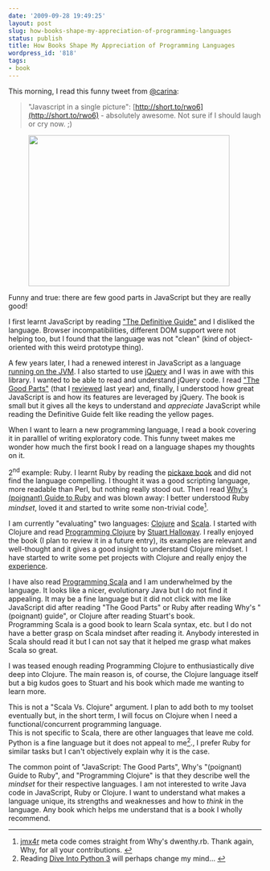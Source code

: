 ```yaml
---
date: '2009-09-28 19:49:25'
layout: post
slug: how-books-shape-my-appreciation-of-programming-languages
status: publish
title: How Books Shape My Appreciation of Programming Languages
wordpress_id: '818'
tags:
- book
---
```


This morning, I read this funny tweet from [@carina][carina]:

> "Javascript in a single picture": [http://short.to/rwo6](http://short.to/rwo6) - absolutely awesome. Not sure if I should laugh or cry now. ;)

<figure>
<img src="{{ site.s3.url }}/images/2009-09-28-book.jpg" width="400" height="300" />
</figure>

Funny and true: there are few good parts in JavaScript but they are really good!

I first learnt JavaScript by reading ["The Definitive Guide"][js-definitive] and I disliked the language. Browser incompatibilities, different DOM support were not helping too, but I found that the language was not "clean" (kind of object-oriented with this weird prototype thing).

A few years later, I had a renewed interest in JavaScript as a language [running on the JVM][js-jvm]. I also started to use [jQuery][jquery] and I was in awe with this library.
I wanted to be able to read and understand jQuery code. I read ["The Good Parts"][js-good-parts] (that I [reviewed][js-good-parts-review] last year) and, finally, I understood how great JavaScript is and how its features are leveraged by jQuery. The book is small but it gives all the keys to understand and _appreciate_ JavaScript while reading the Definitive Guide felt like reading the yellow pages.

When I want to learn a new programming language, I read a book covering it in paralllel of writing exploratory code. This funny tweet makes me wonder how much the first book I read on a language shapes my thoughts on it.

2<sup>nd</sup> example: Ruby. I learnt Ruby by reading the [pickaxe book][pickaxe] and did not find the language compelling. I thought it was a good scripting language, more readable than Perl, but nothing really stood out. Then I read [Why's (poignant) Guide to Ruby][poignant] and was blown away: I better understood Ruby _mindset_, loved it and started to write some non-trivial code<a id="fnr1-2009-09-28" href="#fn1-2009-09-28"><sup>1</sup></a>.

I am currently "evaluating" two languages: [Clojure][clojure] and [Scala][scala].
I started with Clojure and read [Programming Clojure][programming-clojure] by [Stuart Halloway][stuart]. I really enjoyed the book (I plan to review it in a future entry), its examples are relevant and well-thought and it gives a good insight to understand Clojure mindset. I have started to write some pet projects with Clojure and really enjoy the [experience][readlature].

I have also read [Programming Scala][programming-scala] and I am underwhelmed by the language. It looks like a nicer, evolutionary Java but I do not find it appealing. It may be a fine language but it did not click with me like JavaScript did after reading "The Good Parts" or Ruby after reading Why's "(poignant) guide", or Clojure after reading Stuart's book.  
Programming Scala is a good book to learn Scala syntax, etc. but I do not have a better grasp on Scala mindset after reading it.
Anybody interested in Scala should read it but I can not say that it helped me grasp what makes Scala so great.

I was teased enough reading Programming Clojure to enthusiastically dive deep into  Clojure. The main reason is, of course, the Clojure language itself but a big kudos goes to Stuart and his book which made me wanting to learn more.

This is not a "Scala Vs. Clojure" argument. I plan to add both to my toolset eventually but, in the short term, I will focus on Clojure when I need a functional/concurrent programming language.   
This is not specific to Scala, there are other languages that leave me cold. Python is a fine language but it does not appeal to me<a id="fnr2-2009-09-28" href="#fn2-2009-09-28"><sup>2</sup></a>., I prefer Ruby for similar tasks but I can't objectively explain why it is the case.

The common point of "JavaScript: The Good Parts", Why's "(poignant) Guide to Ruby", and "Programming Clojure" is that they describe well the _mindset_ for their respective languages. I am not interested to write Java code in JavaScript, Ruby or Clojure. I want to understand what makes a language unique, its strengths and weaknesses and how to _think_ in the language. Any book which helps me understand that is a book I wholly recommend.


---

1. <a id="fn1-2009-09-28"></a> [jmx4r][jmx4r] meta code comes straight from Why's dwenthy.rb. Thank again, Why, for all your contributions.&nbsp;<a href="#fnr1-2009-09-28">&#8617;</a>
2. <a id="fn2-2009-09-28"></a> Reading [Dive Into Python 3][dip3] will perhaps change my mind...&nbsp;<a href="#fnr2-2009-09-28">&#8617;</a>


[carina]: http://twitter.com/carina/
[clojure]: http://clojure.org/
[programming-clojure]: http://www.pragprog.com/titles/shcloj/programming-clojure
[scala]: http://www.scala-lang.org/
[programming-scala]: http://www.pragprog.com/titles/vsscala/programming-scala
[pickaxe]: http://www.pragprog.com/titles/ruby/programming-ruby
[poignant]: http://en.wikipedia.org/wiki/Why's_(poignant)_Guide_to_Ruby
[dip3]: http://diveintopython3.org/
[jmx4r]: http://github.com/jmesnil/jmx4r
[readlature]: http://github.com/jmesnil/readlature
[jquery]: http://jquery.com/
[js-jvm]:http://jmesnil.net/weblog/2007/05/23/jmx-scripts-with-eclipse-monkey/
[js-definitive]: http://oreilly.com/catalog/9780596000486
[js-good-parts]: http://oreilly.com/catalog/9780596517748
[js-good-parts-review]: http://jmesnil.net/weblog/2008/05/27/review-of-javascript-the-good-parts/
[stuart]: http://twitter.com/stuarthalloway
[programming-in-scala]: http://www.artima.com/shop/programming_in_scala